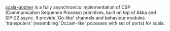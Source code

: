 
  [scala-gopher](https://github.com/rssh/scala-gopher) is a fully asynchronics implementation of CSP (Communication Sequence Process) 
  primitives, built on top of Akka and SIP-22 async.  It provide 'Go-like' channels and behaviour modules 'transputers' 
  (resembling 'Occam-like' pocesses with set of ports) for scala.
 

